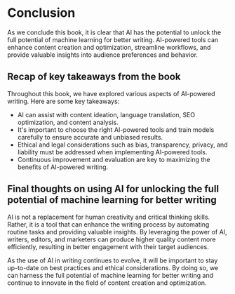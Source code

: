 # Conclusion

As we conclude this book, it is clear that AI has the potential to unlock the full potential of machine learning for better writing. AI-powered tools can enhance content creation and optimization, streamline workflows, and provide valuable insights into audience preferences and behavior.

Recap of key takeaways from the book
------------------------------------

Throughout this book, we have explored various aspects of AI-powered writing. Here are some key takeaways:

* AI can assist with content ideation, language translation, SEO optimization, and content analysis.
* It's important to choose the right AI-powered tools and train models carefully to ensure accurate and unbiased results.
* Ethical and legal considerations such as bias, transparency, privacy, and liability must be addressed when implementing AI-powered tools.
* Continuous improvement and evaluation are key to maximizing the benefits of AI-powered writing.

Final thoughts on using AI for unlocking the full potential of machine learning for better writing
--------------------------------------------------------------------------------------------------

AI is not a replacement for human creativity and critical thinking skills. Rather, it is a tool that can enhance the writing process by automating routine tasks and providing valuable insights. By leveraging the power of AI, writers, editors, and marketers can produce higher quality content more efficiently, resulting in better engagement with their target audiences.

As the use of AI in writing continues to evolve, it will be important to stay up-to-date on best practices and ethical considerations. By doing so, we can harness the full potential of machine learning for better writing and continue to innovate in the field of content creation and optimization.